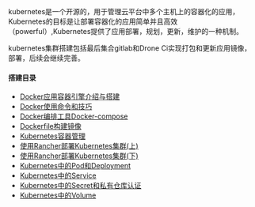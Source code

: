 
kubernetes是一个开源的，用于管理云平台中多个主机上的容器化的应用，Kubernetes的目标是让部署容器化的应用简单并且高效（powerful）,Kubernetes提供了应用部署，规划，更新，维护的一种机制。

kubernetes集群搭建包括最后集合gitlab和Drone Ci实现打包和更新应用镜像，部署，后续会继续完善。


#### 搭建目录

* [Docker应用容器引擎介绍与搭建](https://github.com/KeKe-Li/kubernetes-tutorial/blob/master/src/cluster/Docker/Docker0.1.md)
* [Docker使用命令和技巧](https://github.com/KeKe-Li/kubernetes-tutorial/blob/master/src/cluster/Docker/Docker0.2.md)
* [Docker编排工具Docker-compose](https://github.com/KeKe-Li/kubernetes-tutorial/blob/master/src/cluster/Docker/Docker0.3.md)
* [Dockerfile构建镜像](https://github.com/KeKe-Li/kubernetes-tutorial/blob/master/src/cluster/Docker/Docker0.4.md)
* [Kubernetes容器管理 ](https://github.com/KeKe-Li/kubernetes-tutorial/blob/master/src/cluster/Kubernetes/Kubernetes.0.01.md)
* [使用Rancher部署Kubernetes集群(上)](https://github.com/KeKe-Li/kubernetes-tutorial/blob/master/src/cluster/Kubernetes/Kubernetes.0.02.md)
* [使用Rancher部署Kubernetes集群(下)](https://github.com/KeKe-Li/kubernetes-tutorial/blob/master/src/cluster/Kubernetes/Kubernetes.0.03.md)
* [Kubernetes中的Pod和Deployment](https://github.com/KeKe-Li/kubernetes-tutorial/blob/master/src/cluster/Kubernetes/Kubernetes.0.04.md)
* [Kubernetes中的Service](https://github.com/KeKe-Li/kubernetes-tutorial/blob/master/src/cluster/Kubernetes/Kubernetes.0.05.md)
* [Kubernetes中的Secret和私有仓库认证](https://github.com/KeKe-Li/kubernetes-tutorial/blob/master/src/cluster/Kubernetes/Kubernetes.0.06.md)
* [Kubernetes中的Volume](https://github.com/KeKe-Li/kubernetes-tutorial/blob/master/src/cluster/Kubernetes/Kubernetes.0.07.md)

